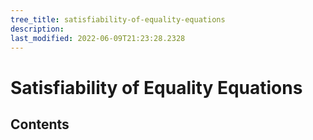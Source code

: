 ```yaml
---
tree_title: satisfiability-of-equality-equations
description: 
last_modified: 2022-06-09T21:23:28.2328
---
```


# Satisfiability of Equality Equations

## Contents
